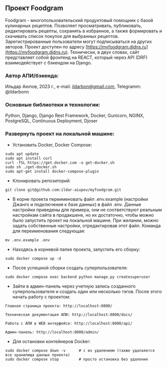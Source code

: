 ## Проект Foodgram

Foodgram - многопользовательский продуктовый помощник с базой кулинарных рецептов. Позволяет просматривать, публиковать, редактировать рецепты, сохранять в избранное, а также формировать и скачивать список покупок для выбранных рецептов. Зарегистрированные пользователи могут подписываться на других авторов.
Проект доступен по адресу [https://myfoodgram.didns.ru](https://myfoodgram.didns.ru).
Технически, в двух словах, сайт представляет собой фронтенд на REACT, который через API (DRF) взаимодействует с бэкендом на Django.

### Автор АПИ/бэкенда:

Ильдар Аюпов, 2023 г., e-mail: ildarbon@gmail.com, Telegramm: @ildarbonn

### Основные библиотеки и технологии:

Python, Django, Django Rest Framework, Docker, Gunicorn, NGINX, PostgreSQL, Continuous Deployment, Djoser

### Развернуть проект на локальной машине:

- Установить Docker, Docker Compose:
```
sudo apt update
sudo apt install curl
curl -fSL https://get.docker.com -o get-docker.sh
sudo sh ./get-docker.sh
sudo apt-get install docker-compose-plugin
```

- Клонировать репозиторий:
```
git clone git@github.com:ildar-aiupov/myfoodgram.git
```

- В корне проекта переименовать файл .env.example (настройки Джанго и подключения к базе данных) в файл .env. Данные настройки приведены для примера, они не соответствуют реальным настройкам сайта в продакшене, но их достаточно, чтобы можно было запустить проект на локальной машине. При желании, можно задать собственные настройки, отредактировав этот файл. Команда для переименования следующая:
```
mv .env.example .env
```

- Находясь в корневой папке проекта, запустить его сборку:
```
sudo docker compose up -d
```

- После успешной сборки создать суперпользователя:
```
sudo docker compose exec backend python manage.py createsuperuser
```

- Зайти в админ-панель через учетную запись созданного суперпользователя и создать один или несколько тэгов. После этого начать работу с проектом:
```
Главная страница проекта: http://localhost:8000/

Техническая документация АПИ: http://localhost:8000/docs/

Работа с АПИ в WEB интерфейсе: http://localhost:8000/api/

Админ-панель: http://localhost:8000/admin/
```

- Для остановки контейнеров Docker:
```
sudo docker compose down -v      # с их удалением (также удалаяется все хранилища данных проекта)
sudo docker compose stop         # просто остановка без удаления
```
